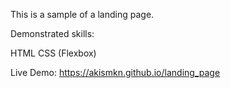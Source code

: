 This is a sample of a landing page.

Demonstrated skills:

HTML
CSS (Flexbox)

Live Demo: https://akismkn.github.io/landing_page
